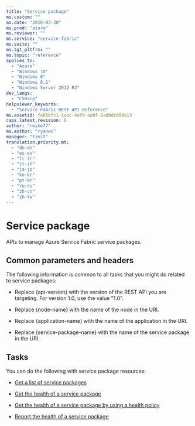 ```yaml
---
title: "Service package"
ms.custom: ""
ms.date: "2016-03-30"
ms.prod: "azure"
ms.reviewer: ""
ms.service: "service-fabric"
ms.suite: ""
ms.tgt_pltfrm: ""
ms.topic: "reference"
applies_to: 
  - "Azure"
  - "Windows 10"
  - "Windows 8"
  - "Windows 8.1"
  - "Windows Server 2012 R2"
dev_langs: 
  - "CSharp"
helpviewer_keywords: 
  - "Service Fabric REST API Reference"
ms.assetid: fa65bfc1-1eec-4afd-aa0f-2adbdc05da13
caps.latest.revision: 6
author: "rwike77"
ms.author: "ryanwi"
manager: "timlt"
translation.priority.mt: 
  - "de-de"
  - "es-es"
  - "fr-fr"
  - "it-it"
  - "ja-jp"
  - "ko-kr"
  - "pt-br"
  - "ru-ru"
  - "zh-cn"
  - "zh-tw"
---
```

# Service package
APIs to manage Azure Service Fabric service packages.  
  
##  <a name="bk_common"></a> Common parameters and headers  
 The following information is common to all tasks that you might do related to service packages:  
  
-   Replace {api-version} with the version of the REST API you are targeting. For version 1.0, use the value "1.0".  
  
-   Replace {node-name} with the name of the node in the URI.  
  
-   Replace {application-name} with the name of the application in the URI.  
  
-   Replace {service-package-name} with the name of the service package in the URI.  
  
## Tasks  
 You can do the following with service package resources:  
  
-   [Get a list of service packages](../ServiceFabricREST/get-a-list-of-service-packages.md)  
  
-   [Get the health of a service package](../ServiceFabricREST/get-the-health-of-a-service-package.md)  
  
-   [Get the health of a service package by using a health policy](../ServiceFabricREST/get-the-health-of-a-service-package-by-using-a-health-policy.md)  
  
-   [Report the health of a service package](../ServiceFabricREST/report-the-health-of-a-service-package.md)